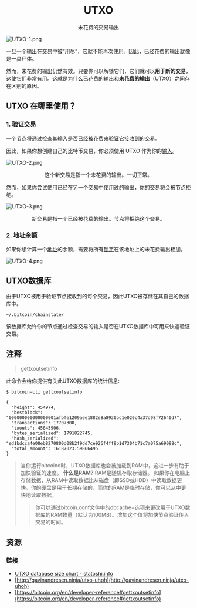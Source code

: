 # <center>UTXO</center>
<center>未花费的交易输出</center>

![UTXO-1.png](img/UTXO-1-svg.png)

一旦一个[输出](../Transaction%20Data/output/output.md)在交易中被“用尽”，它就不能再次使用。因此，已经花费的输出就像是一具尸体。

然而，未花费的输出仍然有效。只要你可以解锁它们，它们就可以**用于新的交易**，这使它们非常有用。这就是为什么已花费的输出和**未花费的输出**（UTXO）之间存在区别的原因。

## UTXO 在哪里使用？

### 1. 验证交易
一个[节点](../../../Beginners/How%20Bitcoin%20Works/1.Network/Nodes/Nodes.md)将通过检查其输入是否已经被花费来验证它接收到的交易。

因此，如果你想创建自己的比特币交易，你必须使用 UTXO 作为你的[输入](../Transaction%20Data/Input/input.md)。

![UTXO-2.png](img/UTXO-2-svg.png)

<center>这个新交易是指一个未花费的输出。一切正常。</center>

然而，如果你尝试使用已经在另一个交易中使用过的输出，你的交易将会被节点拒绝。

![UTXO-3.png](img/UTXO-3-svg.png)

<center>新交易是指一个已经被花费的输出。节点将拒绝这个交易。</center>

### 2. 地址余额

如果你想计算一个[地址](../../Keys/Address/Address.md)的余额，需要将所有[锁定](../Transaction%20Data/output/scriptPubKey/scriptPubKey.md)在该地址上的未花费输出相加。

![UTXO-4.png](img/UTXO-4-svg.png)

## UTXO数据库
由于UTXO被用于验证节点接收到的每个交易，因此UTXO被存储在其自己的数据库中。
```
~/.bitcoin/chainstate/
```
该数据库允许你的节点通过检查交易的输入是否在UTXO数据库中可用来快速验证交易。

## 注释
>gettxoutsetinfo

此命令会给你提供有关此UTXO数据库的统计信息:
```
$ bitcoin-cli gettxoutsetinfo

{
  "height": 454974,
  "bestblock": "000000000000000001afbfe1209aee1882e8a8930bc1e020c4a37d98f72640d7",
  "transactions": 17707300,
  "txouts": 45845906,
  "bytes_serialized": 1791822745,
  "hash_serialized": "ed1bdcca4e08eb8270800d08b2f9dd7ce926f4ff9b1d7304b71c7a075a69098c",
  "total_amount": 16187023.59866495
}
```
>当你运行bitcoind时，UTXO数据库也会被加载到RAM中，这进一步有助于加快验证的速度。
**什么是RAM?**
RAM是随机存取存储器。
如果你在电脑上存储数据，从RAM中读取数据比从磁盘（即SSD或HDD）中读取数据更快。你的硬盘是用于长期存储的，而你的RAM是临时存储，你可以从中更快地读取数据。
>>你可以通过bitcoin.conf文件中的dbcache=选项来更改用于UTXO数据库的RAM数量（默认为100MB）。增加这个值将加快节点验证传入交易的时间。

## 资源
### 链接
* [UTXO database size chart - statoshi.info](http://statoshi.info/dashboard/db/unspent-transaction-output-set?panelId=8&fullscreen)
* [http://gavinandresen.ninja/utxo-uhoh](http://gavinandresen.ninja/utxo-uhoh)
* [https://bitcoin.org/en/developer-reference#gettxoutsetinfo](https://bitcoin.org/en/developer-reference#gettxoutsetinfo)